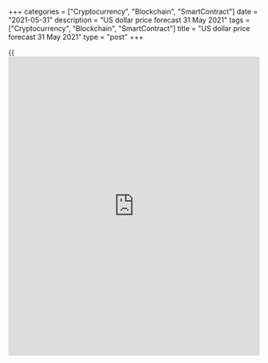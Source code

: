 +++
categories = ["Cryptocurrency", "Blockchain", "SmartContract"]
date = "2021-05-31"
description = "US dollar price forecast 31 May 2021"
tags = ["Cryptocurrency", "Blockchain", "SmartContract"]
title = "US dollar price forecast 31 May 2021"
type = "post"
+++

{{<iframe id="large-banner" src="https://www.bounty.group/#slide=18.0" width="100%" height="600" scrolling="no" style="border: 0px solid rgb(216, 221, 230); border-radius: 3px;">}}

2021-05-31

2021-05-31

Forex in June: it will be hot! Forecast for EURUSD, GBPUSD, USDJPY,
AUDUSD, USDCAD and USDNOK as of 31.05.2021Dmitri Demidenko

All traders have bad streaks. If they believe that there are no
victories without losses, then the situation will eventually end well.
Let's discuss the market outlook and make up a trading plan for
[EURUSD][1], [GBPUSD][2], [USDJPY][3], [AUDUSD][4], [USDCAD][5], and
[USDNOK][6]

## Monthly G10 currencies fundamental forecast

Statistical analysis with fundamental components over the past 2-3 years
has rarely broken even. I don’t remember when it happened with a loss,
but it had to happen someday. May was an extremely unlucky month for
seasonal patterns' bulls. The US dollar and safe-haven assets fell short
of expectations. The USD went down against the euro and the Swedish
krona, while the [GBPCHF][7] and [AUDJPY][8] sales were also
unsuccessful. Is it worth abandoning a strategy that has been profitable
for years because of one failure? I think no. Use it with extreme
caution, because no one knows whether the difficult period will drag on
or not.

If until 2021 May was a very good month for the US dollar, then in June
the situation usually changed dramatically. Between 1975 and 2020, the
greenback was more likely to weaken than it rallied against the rest of
the G10 currencies, while the Canadian and Australian dollars and
European currencies were among the leaders. The positions of the
Japanese yen were also unprofitable. Seasonal patterns have intensified
over the past 10 years. For example, the last 9 out of 10 times since
2011 the [EURUSD][1] closed June in the green zone.

### Rise-fall periods

 __

_Source: BoE, LiteForex calculations._

Analysis of the averages suggests that there are risks of a major
collapse of the Scandinavian currencies as well as the British pound in
early summer, although according to medians, the US dollar still looks
like the biggest loser in June.

### Averages and medians

 _Source: BoE, LiteForex calculations._

In its worst times, the yen lost 1.3% on average. During the best
periods, the franc strengthened by 2.5%, the pound - by 1.9%, the euro -
by 1.7%, the Australian dollar by 1.6%, and the Canadian dollar - by
1.1%.

### Price dynamics during rise-fall periods

 _Source: BoE, LiteForex calculations._

In my opinion, if the stabilization of the US Treasury bond yields is
delayed, which, in turn, will reduce the risks of falling US stock
indices, then expect a continuation of the USD downtrend. This largely
depends on the reaction of the Treasuries to the US May jobs report.
This report can set the direction of the Forex market for a whole month,
so the interest in it from the side of [investor](https://www.fintechee.com/tutorial-for-forex-trading/investor-mode/)s looks natural. The
disappointing data will discourage the Fed from QE tapering talks and
give reason to buy [GBPUSD][2] and [EURUSD][1]. On the contrary, strong
data will serve as a signal for entering [USDJPY][3] long trades.

The commodity currencies look quite profitable right now. The market
will soon find out if Iranian oil exports will recover in full due to
the lifting of sanctions against Tehran, and when this will happen.
Reducing uncertainty will serve as a signal for [USDCAD][5] and
[USDNOK][6] sales and allow [Brent][9] and [WTI][10] bulls to go ahead.
The reason for entering [AUDUSD][4] longs may be the improvement of
Australia-China relations and (or) the recovery of the iron ore uptrend.

Thus, before the release of the US May jobs report, [investor](https://www.fintechee.com/tutorial-for-forex-trading/investor-mode/)s need to
stay cool and make haste slowly.



## Price chart of EURUSD in real time mode

The content of this article reflects the author’s opinion and does not
necessarily reflect the official position of LiteForex. The material
published on this page is provided for informational purposes only and
should not be considered as the provision of investment advice for the
purposes of Directive 2004/39/EC.

Rate this article:

{{value}}

( {{count}} {{title}} )

   1. my.liteforex.com/trading/chart?symbol=EURUSD&returnUrl=true
   2. my.liteforex.com/trading/chart?symbol=GBPUSD&returnUrl=true
   3. my.liteforex.com/trading/chart?symbol=USDJPY&returnUrl=true
   4. my.liteforex.com/trading/chart?symbol=AUDUSD&returnUrl=true
   5. my.liteforex.com/trading/chart?symbol=USDCAD&returnUrl=true
   6. my.liteforex.com/trading/chart?symbol=USDNOK&returnUrl=true
   7. my.liteforex.com/trading/chart?symbol=GBPCHF&returnUrl=true
   8. my.liteforex.com/trading/chart?symbol=AUDJPY&returnUrl=true
   9. my.liteforex.com/trading/chart?symbol=UKBrent_n&returnUrl=true
   10. my.liteforex.com/trading/chart?symbol=USCrude_n&returnUrl=true